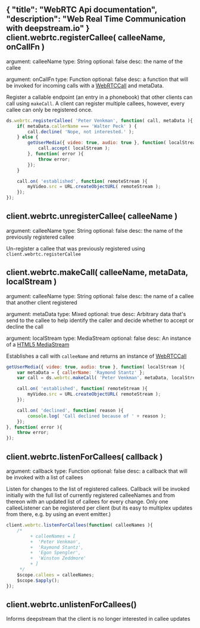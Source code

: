 {
	"title": "WebRTC Api documentation",
	"description": "Web Real Time Communication with deepstream.io"
}
client.webrtc.registerCallee( calleeName, onCallFn )
-----------------------
argument: calleeName
type: String
optional: false
desc: the name of the callee

argument: onCallFn
type: Function
optional: false
desc: a function that will be invoked for incoming calls with a [WebRTCCall](webrtc_call.html) and metaData.

Register a callable endpoint (an entry in a phonebook) that other clients can call using `makeCall`. A client can register multiple callees, however, every callee can only be registered once.

```javascript
ds.webrtc.registerCallee( 'Peter Venkman', function( call, metaData ){
	if( metaData.callerName === 'Walter Peck' ) {
		call.decline( 'Nope, not interested.' );
	} else {
		getUserMedia({ video: true, audio: true }, function( localStream ){
			call.accept( localStream );
		}, function( error ){
			throw error;
		});
	}

	call.on( 'established', function( remoteStream ){
		myVideo.src = URL.createObjectURL( remoteStream );
	});
});
```

client.webrtc.unregisterCallee( calleeName )
-----------------------
argument: calleeName
type: String
optional: false
desc: the name of the previously registered callee

Un-register a callee that was previously registered using `client.webrtc.registerCallee`

client.webrtc.makeCall( calleeName, metaData, localStream ) 
-----------------------
argument: calleeName
type: String
optional: false
desc: the name of a callee that another client registered

argument: metaData
type: Mixed
optional: true
desc: Arbitrary data that's send to the callee to help identify the caller and decide whether to accept or decline the call

argument: localStream
type: MediaStream
optional: false
desc: An instance of a [HTML5 MediaStream](https://developer.mozilla.org/en/docs/Web/API/MediaStream)

Establishes a call with `calleeName` and returns an instance of [WebRTCCall](webrtc_call.html)

```javascript
getUserMedia({ video: true, audio: true }, function( localStream ){
	var metaData = { callerName: 'Raymond Stantz' };
	var call = ds.webrtc.makeCall( 'Peter Venkman', metaData, localStream );

	call.on( 'established', function( remoteStream ){
		myVideo.src = URL.createObjectURL( remoteStream );
	});

	call.on( 'declined', function( reason ){
		console.log( 'Call declined because of ' + reason );
	});
}, function( error ){
	throw error;
});
```

client.webrtc.listenForCallees( callback )
-----------------------
argument: callback
type: Function
optional: false
desc: a callback that will be invoked with a list of callees

Listen for changes to the list of registered callees. Callback will be invoked initially with the full list
of currently registered calleeNames and from thereon with an updated list of callees for every change. Only one calleeListener can be registered per client (but its easy to multiplex updates from there, e.g. by using an event emitter.)

```javascript
client.webrtc.listenForCallees(function( calleeNames ){
	/*
		 + calleeNames = [
		 +	'Peter Venkman', 
		 +	'Raymond Stantz', 
		 +	'Egon Spengler', 
		 +	'Winston Zeddmore'
		 + ]
	 */
	$scope.callees = calleeNames;
	$scope.$apply();
});
```

client.webrtc.unlistenForCallees()
-----------------------
Informs deepstream that the client is no longer interested in callee updates
</div>